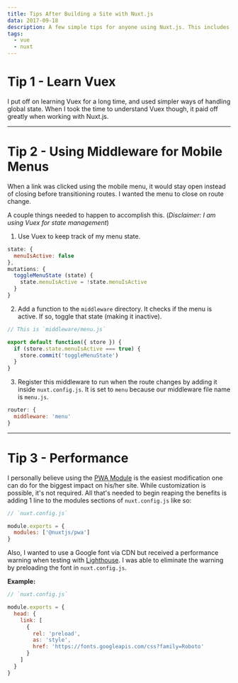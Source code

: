 ```yaml
---
title: Tips After Building a Site with Nuxt.js
data: 2017-09-18
description: A few simple tips for anyone using Nuxt.js. This includes covering how to handle mobile menu state once a link is choosen from the menu and making sure to close the menu when appropriate.
tags:
  - vue
  - nuxt
---
```


# Tip 1 - Learn Vuex

I put off on learning Vuex for a long time, and used simpler ways of handling global state. When I took the time to understand Vuex though, it paid off greatly when working with Nuxt.js.

---

# Tip 2 - Using Middleware for Mobile Menus

When a link was clicked using the mobile menu, it would stay open instead of closing before transitioning routes. I wanted the menu to close on route change.

A couple things needed to happen to accomplish this. (_Disclaimer: I am using Vuex for state management_)

1. Use Vuex to keep track of my menu state.

```js
state: {
  menuIsActive: false
},
mutations: {
  toggleMenuState (state) {
    state.menuIsActive = !state.menuIsActive
  }
}
```

2. Add a function to the `middleware` directory. It checks if the menu is active. If so, toggle that state (making it inactive).

```js
// This is `middleware/menu.js`

export default function({ store }) {
  if (store.state.menuIsActive === true) {
    store.commit('toggleMenuState')
  }
}
```

3. Register this middleware to run when the route changes by adding it inside `nuxt.config.js`. It is set to `menu` because our middleware file name is `menu.js`.

```js
router: {
  middleware: 'menu'
}
```

---

# Tip 3 - Performance

I personally believe using the <a target="/\_blank" rel="noopener" href=https://github.com/nuxt-community/modules/tree/master/modules/pwa>PWA Module</a> is the easiest modification one can do for the biggest impact on his/her site. While customization is possible, it's not required. All that's needed to begin reaping the benefits is adding 1 line to the modules sections of `nuxt.config.js` like so:

```js
// `nuxt.config.js`

module.exports = {
  modules: ['@nuxtjs/pwa']
}
```

Also, I wanted to use a Google font via CDN but received a performance warning when testing with <a target="/\_blank" rel="noopener" href=https://developers.google.com/web/tools/lighthouse/>Lighthouse</a>. I was able to eliminate the warning by preloading the font in `nuxt.config.js`.

**Example:**

```js
// `nuxt.config.js`

module.exports = {
  head: {
    link: [
      {
        rel: 'preload',
        as: 'style',
        href: 'https://fonts.googleapis.com/css?family=Roboto'
      }
    ]
  }
}
```
